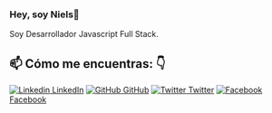 <!--
**nizzu1102/nizzu1102** is a ✨ _special_ ✨ repository because its `README.md` (this file) appears on your GitHub profile.

Here are some ideas to get you started:

- 🔭 I’m currently working on ...
- 🌱 I’m currently learning ...
- 👯 I’m looking to collaborate on ...
- 🤔 I’m looking for help with ...
- 💬 Ask me about ...
- 📫 How to reach me: ...
- 😄 Pronouns: ...
- ⚡ Fun fact: ...
-->

### Hey, soy Niels👋
Soy Desarrollador Javascript Full Stack.<br>
## 📫 Cómo me encuentras: 👇 
[![Linkedin](https://i.stack.imgur.com/gVE0j.png) LinkedIn](https://www.linkedin.com/in/nielsoliverazurita/) [![GitHub](https://i.stack.imgur.com/tskMh.png) GitHub](https://github.com/nizzu1102) [![Twitter](http://i.imgur.com/wWzX9uB.png) Twitter](https://twitter.com/nizzu1102) [![Facebook](http://i.imgur.com/fep1WsG.png) Facebook](https://www.facebook.com/nizzu1102)
<!--
**AkhilGKrishnan/AkhilGKrishnan** is a ✨ _special_ ✨ repository because its `README.md` (this file) appears on your GitHub profile.


Here are some ideas to get you started:
- 🤔 I’m looking for help with ...
- 💬 Ask me about ...
- 📫 How to reach me: ...
- 😄 Pronouns: ...
- ⚡ Fun fact: ...
-->

<!--- 🔭 I’m currently working on [Facemask Detector](https://github.com/AkhilGKrishnan/Face-Mask-Detector)
- 🌱 Actualmente estoy aprendiendo Docker
-->
<!--
![Akhil's github stats](https://github-readme-stats.vercel.app/api?username=nizzu1102&show_icons=true&theme=dark)

⭐️ From [AkhilGKrishnan](https://github.com/nizzu1102)

-->
